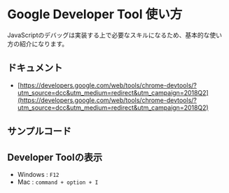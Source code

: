 # Google Developer Tool 使い方

JavaScriptのデバッグは実装する上で必要なスキルになるため、基本的な使い方の紹介になります。

## ドキュメント

- [https://developers.google.com/web/tools/chrome-devtools/?utm_source=dcc&utm_medium=redirect&utm_campaign=2018Q2](https://developers.google.com/web/tools/chrome-devtools/?utm_source=dcc&utm_medium=redirect&utm_campaign=2018Q2)

## サンプルコード



## Developer Toolの表示

- Windows : `F12`
- Mac : `command + option + I`
